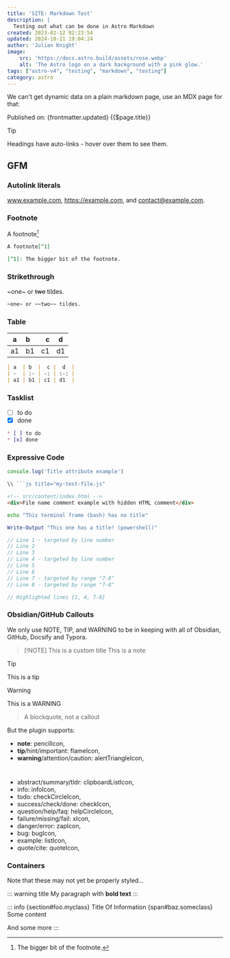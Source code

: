 ```yaml
---
title: 'SITE: Markdown Test'
description: |
  Testing out what can be done in Astro Markdown
created: 2023-02-12 02:23:54
updated: 2024-10-21 19:04:24
author: 'Julian Knight'
image:
    src: 'https://docs.astro.build/assets/rose.webp'
    alt: 'The Astro logo on a dark background with a pink glow.'
tags: ["astro-v4", "testing", "markdown", "testing"]
category: astro
---
```


We can't get dynamic data on a plain markdown page, use an MDX page for that:

Published on: {frontmatter.updated}
{{$page.title}}

> [!Tip]
> Headings have auto-links - hover over them to see them.

## GFM

### Autolink literals

www.example.com, https://example.com, and contact@example.com.

### Footnote

A footnote[^1]

[^1]: The bigger bit of the footnote.

```markdown
A footnote[^1]

[^1]: The bigger bit of the footnote.
```

### Strikethrough

~one~ or ~~two~~ tildes.

```markdown
~one~ or ~~two~~ tildes.
```

### Table

| a  | b  |  c |  d  |
| -  | :- | -: | :-: |
| a1 | b1 | c1 | d1  |

```markdown
| a  | b  |  c |  d  |
| -  | :- | -: | :-: |
| a1 | b1 | c1 | d1  |
```

### Tasklist

* [ ] to do
* [x] done

```markdown
* [ ] to do
* [x] done
```

### Expressive Code

```js title="my-test-file.js"
console.log('Title attribute example')

\\ ```js title="my-test-file.js"
```

```html
<!-- src/content/index.html -->
<div>File name comment example with hidden HTML comment</div>
```

```bash
echo "This terminal frame (bash) has no title"
```

```powershell title="PowerShell terminal example"
Write-Output "This one has a title! (powershell)"
```

```js {1, 4, 7-8}
// Line 1 - targeted by line number
// Line 2
// Line 3
// Line 4 - targeted by line number
// Line 5
// Line 6
// Line 7 - targeted by range "7-8"
// Line 8 - targeted by range "7-8"

// Highlighted lines {1, 4, 7-8}
```

### Obsidian/GitHub Callouts

We only use NOTE, TIP, and WARNING to be in keeping with all of Obsidian, GitHub, Docsify and Typora.

> [!NOTE] This is a custom title
> This is a note

> [!TIP]
> This is a tip

> [!WARNING]
> This is a WARNING

> A blockquote, not a callout

But the plugin supports:

* **note**: pencilIcon,
* **tip**/hint/important: flameIcon,
* **warning**/attention/caution: alertTriangleIcon,

#

* abstract/summary/tldr: clipboardListIcon,
* info: infoIcon,
* todo: checkCircleIcon,
* success/check/done: checkIcon,
* question/help/faq: helpCircleIcon,
* failure/missing/fail: xIcon,
* danger/error: zapIcon,
* bug: bugIcon,
* example: listIcon,
* quote/cite: quoteIcon,


### Containers

Note that these may not yet be properly styled...

::: warning title
My paragraph with **bold text**
:::

::: info {section#foo.myclass} Title Of Information {span#baz.someclass}
Some content

And some more
:::

